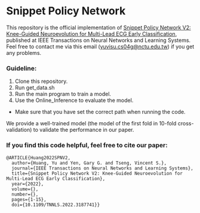 # Snippet Policy Network

This repository is the official implementation of [Snippet Policy Network V2: Knee-Guided Neuroevolution for Multi-Lead ECG Early Classification](https://ieeexplore.ieee.org/document/9825701), published at IEEE Transactions on Neural Networks and Learning Systems. Feel free to contact me via this email (yuvisu.cs04g@nctu.edu.tw) if you get any problems.


### Guideline:

1. Clone this repository.
2. Run get_data.sh
3. Run the main program to train a model.
4. Use the Online_Inference to evaluate the model.

* Make sure that you have set the correct path when running the code.

We provide a well-trained model (the model of the first fold in 10-fold cross-validation) to validate the performance in our paper.

### If you find this code helpful, feel free to cite our paper:
```
@ARTICLE{Huang2022SPNV2,
  author={Huang, Yu and Yen, Gary G. and Tseng, Vincent S.},
  journal={IEEE Transactions on Neural Networks and Learning Systems}, 
  title={Snippet Policy Network V2: Knee-Guided Neuroevolution for Multi-Lead ECG Early Classification}, 
  year={2022},
  volume={},
  number={},
  pages={1-15},
  doi={10.1109/TNNLS.2022.3187741}}
```